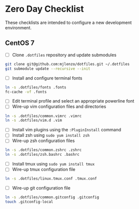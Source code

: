 # Zero Day Checklist
These checklists are intended to configure a new development environment.

## CentOS 7
- [ ] Clone `.dotfiles` repository and update submodules
```bash
git clone git@github.com:mjlenzo/dotfiles.git ~/.dotfiles
git submodule update --recursive --init
```
- [ ] Install and configure terminal fonts
```bash
ln -s .dotfiles/fonts .fonts
fc-cache -vf .fonts
```
- [ ] Edit terminal profile and select an appropriate powerline font
- [ ] Wire-up vim configuration files and directories
```bash
ln -s .dotfiles/common.vimrc .vimrc
ln -s .dotfiles/vim.d .vim
```
- [ ] Install vim plugins using the `:PluginInstall` command
- [ ] Install zsh using `sudo yum install zsh`
- [ ] Wire-up zsh configuration files
```bash
ln -s .dotfiles/common.zshrc .zshrc
ln -s .dotfiles/zsh.bashrc .bashrc
```
- [ ] Install tmux using `sudo yum install tmux`
- [ ] Wire-up tmux configuration file
```bash
ln -s .dotfiles/linux.tmux.conf .tmux.conf
```
- [ ] Wire-up git configuration file
```bash
ln -s .dotfiles/common.gitconfig .gitconfig
touch .gitconfig-local
```
